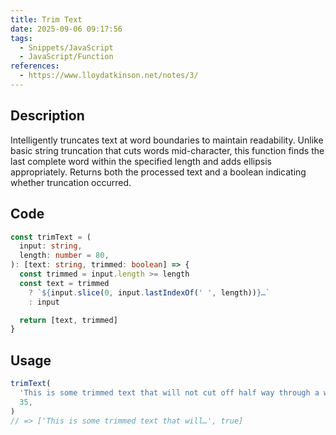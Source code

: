 ```yaml
---
title: Trim Text
date: 2025-09-06 09:17:56
tags:
  - Snippets/JavaScript
  - JavaScript/Function
references:
  - https://www.lloydatkinson.net/notes/3/
---
```


## Description

Intelligently truncates text at word boundaries to maintain readability. Unlike basic string truncation that cuts words mid-character, this function finds the last complete word within the specified length and adds ellipsis appropriately. Returns both the processed text and a boolean indicating whether truncation occurred.

## Code

```typescript
const trimText = (
  input: string,
  length: number = 80,
): [text: string, trimmed: boolean] => {
  const trimmed = input.length >= length
  const text = trimmed
    ? `${input.slice(0, input.lastIndexOf(' ', length))}…`
    : input

  return [text, trimmed]
}
```

## Usage

```typescript
trimText(
  'This is some trimmed text that will not cut off half way through a word.',
  35,
)
// => ['This is some trimmed text that will…', true]
```
